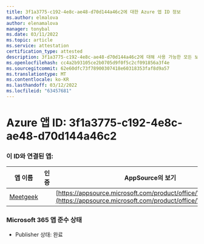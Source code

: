 ```yaml
---
title: 3f1a3775-c192-4e8c-ae48-d70d144a46c2에 대한 Azure 앱 ID 정보
ms.author: elmalova
author: elenamalova
manager: tonybal
ms.date: 03/11/2022
ms.topic: article
ms.service: attestation
certification_type: attested
description: 3f1a3775-c192-4e8c-ae48-d70d144a46c2에 대해 사용 가능한 모든 보안 및 규정 준수 정보입니다.
ms.openlocfilehash: cc4a2b93105ce2b0705d9f0f5c2cf091856a3f4e
ms.sourcegitcommit: 62e60dfc73f78900307418e60318353faf8d9a57
ms.translationtype: MT
ms.contentlocale: ko-KR
ms.lasthandoff: 03/12/2022
ms.locfileid: "63457681"
---
```

# <a name="azure-app-id-3f1a3775-c192-4e8c-ae48-d70d144a46c2"></a>Azure 앱 ID: 3f1a3775-c192-4e8c-ae48-d70d144a46c2


### <a name="apps-associated-with-this-id"></a>이 ID와 연결된 앱:
| **앱 이름** | **인증** | **AppSource의 보기** |
|--------------|---------------|-----------------------|
| [Meetgeek](../forward/WA200003720) |  | [https://appsource.microsoft.com/product/office/WA200003720](https://appsource.microsoft.com/product/office/WA200003720) |

### <a name="microsoft-365-app-compliance-status"></a>Microsoft 365 앱 준수 상태
- Publisher 상태: 완료
